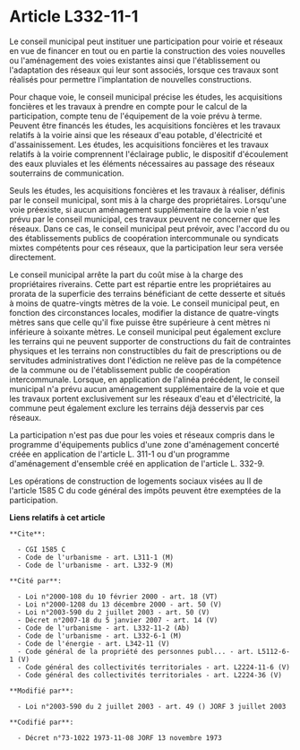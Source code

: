 # Article L332-11-1

Le conseil municipal peut instituer une participation pour voirie et réseaux en vue de financer en tout ou en partie la
construction des voies nouvelles ou l'aménagement des voies existantes ainsi que l'établissement ou l'adaptation des réseaux
qui leur sont associés, lorsque ces travaux sont réalisés pour permettre l'implantation de nouvelles constructions.

Pour chaque voie, le conseil municipal précise les études, les acquisitions foncières et les travaux à prendre en compte pour
le calcul de la participation, compte tenu de l'équipement de la voie prévu à terme. Peuvent être financés les études, les
acquisitions foncières et les travaux relatifs à la voirie ainsi que les réseaux d'eau potable, d'électricité et
d'assainissement. Les études, les acquisitions foncières et les travaux relatifs à la voirie comprennent l'éclairage public,
le dispositif d'écoulement des eaux pluviales et les éléments nécessaires au passage des réseaux souterrains de
communication.

Seuls les études, les acquisitions foncières et les travaux à réaliser, définis par le conseil municipal, sont mis à la
charge des propriétaires. Lorsqu'une voie préexiste, si aucun aménagement supplémentaire de la voie n'est prévu par le
conseil municipal, ces travaux peuvent ne concerner que les réseaux. Dans ce cas, le conseil municipal peut prévoir, avec
l'accord du ou des établissements publics de coopération intercommunale ou syndicats mixtes compétents pour ces réseaux, que
la participation leur sera versée directement.

Le conseil municipal arrête la part du coût mise à la charge des propriétaires riverains. Cette part est répartie entre les
propriétaires au prorata de la superficie des terrains bénéficiant de cette desserte et situés à moins de quatre-vingts
mètres de la voie. Le conseil municipal peut, en fonction des circonstances locales, modifier la distance de quatre-vingts
mètres sans que celle qu'il fixe puisse être supérieure à cent mètres ni inférieure à soixante mètres. Le conseil municipal
peut également exclure les terrains qui ne peuvent supporter de constructions du fait de contraintes physiques et les
terrains non constructibles du fait de prescriptions ou de servitudes administratives dont l'édiction ne relève pas de la
compétence de la commune ou de l'établissement public de coopération intercommunale. Lorsque, en application de l'alinéa
précédent, le conseil municipal n'a prévu aucun aménagement supplémentaire de la voie et que les travaux portent
exclusivement sur les réseaux d'eau et d'électricité, la commune peut également exclure les terrains déjà desservis par ces
réseaux.

La participation n'est pas due pour les voies et réseaux compris dans le programme d'équipements publics d'une zone
d'aménagement concerté créée en application de l'article L. 311-1 ou d'un programme d'aménagement d'ensemble créé en
application de l'article L. 332-9.

Les opérations de construction de logements sociaux visées au II de l'article 1585 C du code général des impôts peuvent être
exemptées de la participation.

**Liens relatifs à cet article**

	**Cite**:

	  - CGI 1585 C
	  - Code de l'urbanisme - art. L311-1 (M)
	  - Code de l'urbanisme - art. L332-9 (M)

	**Cité par**:

	  - Loi n°2000-108 du 10 février 2000 - art. 18 (VT)
	  - Loi n°2000-1208 du 13 décembre 2000 - art. 50 (V)
	  - Loi n°2003-590 du 2 juillet 2003 - art. 50 (V)
	  - Décret n°2007-18 du 5 janvier 2007 - art. 14 (V)
	  - Code de l'urbanisme - art. L332-11-2 (Ab)
	  - Code de l'urbanisme - art. L332-6-1 (M)
	  - Code de l'énergie - art. L342-11 (V)
	  - Code général de la propriété des personnes publ... - art. L5112-6-1 (V)
	  - Code général des collectivités territoriales - art. L2224-11-6 (V)
	  - Code général des collectivités territoriales - art. L2224-36 (V)

	**Modifié par**:

	  - Loi n°2003-590 du 2 juillet 2003 - art. 49 () JORF 3 juillet 2003

	**Codifié par**:

	  - Décret n°73-1022 1973-11-08 JORF 13 novembre 1973

